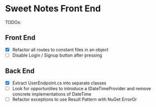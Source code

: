 # Sweet Notes Front End

TODOs:

## Front End

- [x] Refactor all routes to constant files in an object
- [ ] Disable Login / Signup button after pressing

## Back End

- [x] Extract UserEndpoint.cs into separate classes
- [ ] Look for opportunities to introduce a IDateTimeProvider and remove concrete implementations of DateTime
- [ ] Refactor exceptions to use Result Pattern with NuGet ErrorOr
